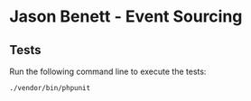 # Jason Benett - Event Sourcing

## Tests

Run the following command line to execute the tests:

```shell
./vendor/bin/phpunit
```